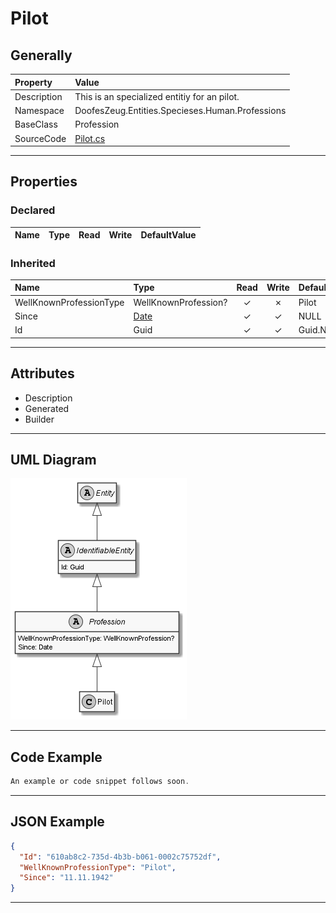 ﻿# Pilot

## Generally

|Property|Value|
|:-|:-|
|Description|This is an specialized entitiy for an pilot.|
|Namespace|DoofesZeug.Entities.Specieses.Human.Professions|
|BaseClass|Profession|
|SourceCode|[Pilot.cs](../../../../DoofesZeug.Library/Src/Entities/Specieses/Human/Professions/Pilot.cs)|

---

## Properties

### Declared

|Name|Type|Read|Write|DefaultValue|
|:---|:---|:--:|:---:|:-----------|

### Inherited

|Name|Type|Read|Write|DefaultValue|
|:---|:---|:--:|:---:|:-----------|
|WellKnownProfessionType|WellKnownProfession?|&#x2713;|&#x2717;|Pilot|
|Since|[Date](../../Entities/DoofesZeug.Entities.DateAndTime/Date.md)|&#x2713;|&#x2713;|NULL|
|Id|Guid|&#x2713;|&#x2713;|Guid.NewGuid()|

---

## Attributes

- Description
- Generated
- Builder

---

## UML Diagram

![Pilot.png](./Pilot.png "Pilot")

---

## Code Example

```cs
An example or code snippet follows soon.
```

---

## JSON Example

```json
{
  "Id": "610ab8c2-735d-4b3b-b061-0002c75752df",
  "WellKnownProfessionType": "Pilot",
  "Since": "11.11.1942"
}
```

---

